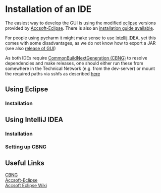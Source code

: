 # Installation of an IDE
The easiest way to develop the GUI is using the modified [eclipse](#using-eclipse) versions provided by [Accsoft-Eclipse](accsoft_eclipse).
There is also an [installation guide available](accsoft_eclipse_wiki).

For people using pycharm it might make sense to use [Intellij IDEA](#using-intellij-idea), yet this comes with some disadvantages, 
as we do not know how to export a JAR (see also [release of GUI](releases.md))

As both IDEs require [CommonBuildNextGeneration (CBNG)](cbng_wiki) to resolve dependencies and make releases,
one should either run these from somewhere in the Technical Network (e.g. from the dev-server) or mount the required paths via sshfs as described [here]()




## Using Eclipse

### Installation




## Using IntelliJ IDEA


### Installation

### Setting up CBNG


## Useful Links
[CBNG](cbng_wiki)<br>
[Accsoft-Eclipse](accsoft_eclipse)<br>
[Accsoft Eclipse Wiki](accsoft_eclipse_wiki)<br>


[cbng_wiki]: https://wikis.cern.ch/display/DVTLS/CBNG
[accsoft_eclipse]: http://eclipse.cern.ch/
[accsoft_eclipse_wiki]: https://wikis.cern.ch/display/DVTLS/Eclipse+IDE